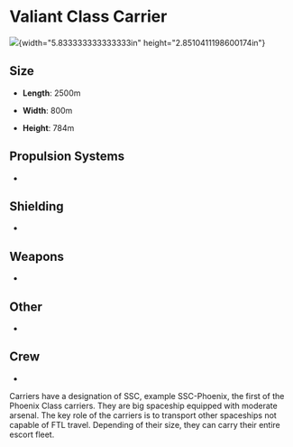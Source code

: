 Valiant Class Carrier
=====================

![](media/image1.jpg){width="5.833333333333333in"
height="2.8510411198600174in"}

Size
----

-   **Length**: 2500m

-   **Width**: 800m

-   **Height**: 784m

Propulsion Systems
------------------

-   

Shielding
---------

-   

Weapons
-------

-   

Other
-----

-   

Crew
----

-   

Carriers have a designation of SSC, example SSC-Phoenix, the first of
the Phoenix Class carriers. They are big spaceship equipped with
moderate arsenal. The key role of the carriers is to transport other
spaceships not capable of FTL travel. Depending of their size, they can
carry their entire escort fleet.
